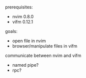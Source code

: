 

prerequisites:
* nvim 0.8.0
* vifm 0.12.1


goals:
* open file in nvim
* browser/manipulate files in vifm

communicate between nvim and vifm
* named pipe?
* rpc?
